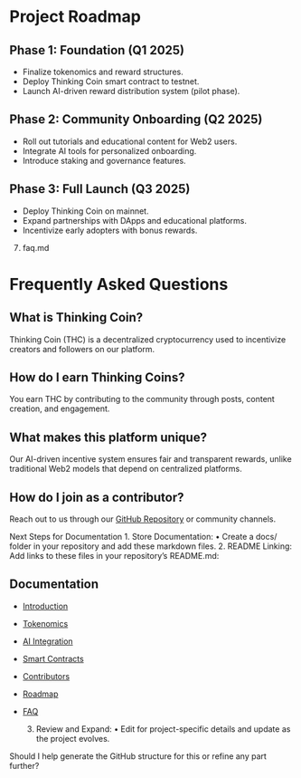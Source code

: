 
# Project Roadmap  

## Phase 1: Foundation (Q1 2025)  
- Finalize tokenomics and reward structures.  
- Deploy Thinking Coin smart contract to testnet.  
- Launch AI-driven reward distribution system (pilot phase).  

## Phase 2: Community Onboarding (Q2 2025)  
- Roll out tutorials and educational content for Web2 users.  
- Integrate AI tools for personalized onboarding.  
- Introduce staking and governance features.  

## Phase 3: Full Launch (Q3 2025)  
- Deploy Thinking Coin on mainnet.  
- Expand partnerships with DApps and educational platforms.  
- Incentivize early adopters with bonus rewards.  

7. faq.md

# Frequently Asked Questions  

## What is Thinking Coin?  
Thinking Coin (THC) is a decentralized cryptocurrency used to incentivize creators and followers on our platform.

## How do I earn Thinking Coins?  
You earn THC by contributing to the community through posts, content creation, and engagement.

## What makes this platform unique?  
Our AI-driven incentive system ensures fair and transparent rewards, unlike traditional Web2 models that depend on centralized platforms.

## How do I join as a contributor?  
Reach out to us through our [GitHub Repository](link-here) or community channels.  

Next Steps for Documentation
	1.	Store Documentation:
	•	Create a docs/ folder in your repository and add these markdown files.
	2.	README Linking:
Add links to these files in your repository’s README.md:

## Documentation  
- [Introduction](docs/introduction.md)  
- [Tokenomics](docs/tokenomics.md)  
- [AI Integration](docs/ai-integration.md)  
- [Smart Contracts](docs/smart-contracts.md)  
- [Contributors](docs/contributors.md)  
- [Roadmap](docs/roadmap.md)  
- [FAQ](docs/faq.md)  


	3.	Review and Expand:
	•	Edit for project-specific details and update as the project evolves.

Should I help generate the GitHub structure for this or refine any part further?

 
